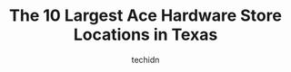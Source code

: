 ---
layout: ampstory
image: https://i0.wp.com/www.depkes.org/wp-content/uploads/2023/06/ace-hardware-0-in-texas-1685967647.jpeg?resize=640,853
author: techidn
featured: false
description: Discover the impressive array of Ace Hardware options in Texas, where you can find 10 of the largest Ace Hardware establishments in the area. From renowned classics to hidden gems, Texas off
title: The 10 Largest Ace Hardware Store Locations in Texas
cover:
   title: The 10 Largest Ace Hardware Store Locations in Texas
   subtitle: Rickpate
   background: https://www.depkes.org/wp-content/uploads/2023/06/ace-hardware-0-in-texas-1685967647.jpeg

pages: 
 - layout: thirds
   top: <h1>#1 Westlake Ace Hardware</h1>
   bottom: "<p>Ace never lets me down! I am a plant lover, and Ive gone here several times looking for plants I couldnt find at Home Depot or my local Wal-Mart. Their standard prices </p>"
   background: https://www.depkes.org/wp-content/uploads/2023/06/ace-hardware-1-in-texas-1685967647.jpeg
   backgroundblur: true
 - layout: thirds
   top: <h1>#2 Ace Hardware Cinco Ranch</h1>
   bottom: "<p>1720 S Mason Rd, Katy, TX 77450, United States</p>"
   background: https://www.depkes.org/wp-content/uploads/2023/06/ace-hardware-2-in-texas-1685967648.jpeg
   cta:
      link: https://www.depkes.org/blog/the-10-largest-ace-hardware-store-locations-in-texas/
      text: The 10 Largest Ace Hardware Store Locations in Texas
 - layout: thirds
   top: <h1>#3 Jabos Ace Hardware</h1>
   bottom: "<p>1201 Precinct Line Rd, Hurst, TX 76053, United States</p>"
   background: https://www.depkes.org/wp-content/uploads/2023/06/ace-hardware-3-in-texas-1685967648.jpeg
   cta:
      link: https://www.depkes.org/blog/the-10-largest-ace-hardware-store-locations-in-texas/
      text: The 10 Largest Ace Hardware Store Locations in Texas
 - layout: thirds
   top: <h1>#4 Grand Prairie Ace Hardware</h1>
   bottom: "<p>222 S Center St, Grand Prairie, TX 75051, United States</p>"
   background: https://images.unsplash.com/photo-1540457036297-448b6b99e91c?ixlib=rb-4.0.3&ixid=MnwxMjA3fDB8MHxwaG90by1wYWdlfHx8fGVufDB8fHx8&auto=format&fit=crop&w=640&h=853&q=80
   cta:
      link: https://www.depkes.org/blog/the-10-largest-ace-hardware-store-locations-in-texas/
      text: The 10 Largest Ace Hardware Store Locations in Texas
 - layout: thirds
   top: <h1>#5 Westlake Ace Hardware</h1>
   bottom: "<p>2000 Matlock Rd, Mansfield, TX 76063, United States</p>"
   background: https://images.unsplash.com/photo-1527067829737-402993088e6b?ixlib=rb-4.0.3&ixid=MnwxMjA3fDB8MHxwaG90by1wYWdlfHx8fGVufDB8fHx8&auto=format&fit=crop&w=640&h=853&q=80
   cta:
      link: https://www.depkes.org/blog/the-10-largest-ace-hardware-store-locations-in-texas/
      text: The 10 Largest Ace Hardware Store Locations in Texas
 - layout: thirds
   top: <h1>#6 Westlake Ace Hardware</h1>
   bottom: "<p>12895 Josey Ln #140, Dallas, TX 75234, United States</p>"
   background: https://images.unsplash.com/photo-1567095761054-7a02e69e5c43?ixlib=rb-4.0.3&ixid=MnwxMjA3fDB8MHxwaG90by1wYWdlfHx8fGVufDB8fHx8&auto=format&fit=crop&w=640&h=853&q=80
   cta:
      link: https://www.depkes.org/blog/the-10-largest-ace-hardware-store-locations-in-texas/
      text: The 10 Largest Ace Hardware Store Locations in Texas
 - layout: thirds
   top: <h1>#7 Park Row Ace Hardware</h1>
   bottom: "<p>922 E Park Row Dr, Arlington, TX 76010, United States</p>"
   background: https://images.unsplash.com/photo-1531169509526-f8f1fdaa4a67?ixlib=rb-4.0.3&ixid=MnwxMjA3fDB8MHxwaG90by1wYWdlfHx8fGVufDB8fHx8&auto=format&fit=crop&w=640&h=853&q=80
   cta:
      link: https://www.depkes.org/blog/the-10-largest-ace-hardware-store-locations-in-texas/
      text: The 10 Largest Ace Hardware Store Locations in Texas
 - layout: thirds
   middle: Continue reading...
   background: https://images.unsplash.com/photo-1549241520-425e3dfc01cb?ixlib=rb-4.0.3&ixid=MnwxMjA3fDB8MHxwaG90by1wYWdlfHx8fGVufDB8fHx8&auto=format&fit=crop&w=640&h=853&q=80
   cta:
      link: https://www.depkes.org/blog/the-10-largest-ace-hardware-store-locations-in-texas/
      text: The 10 Largest Ace Hardware Store Locations in Texas
      
---